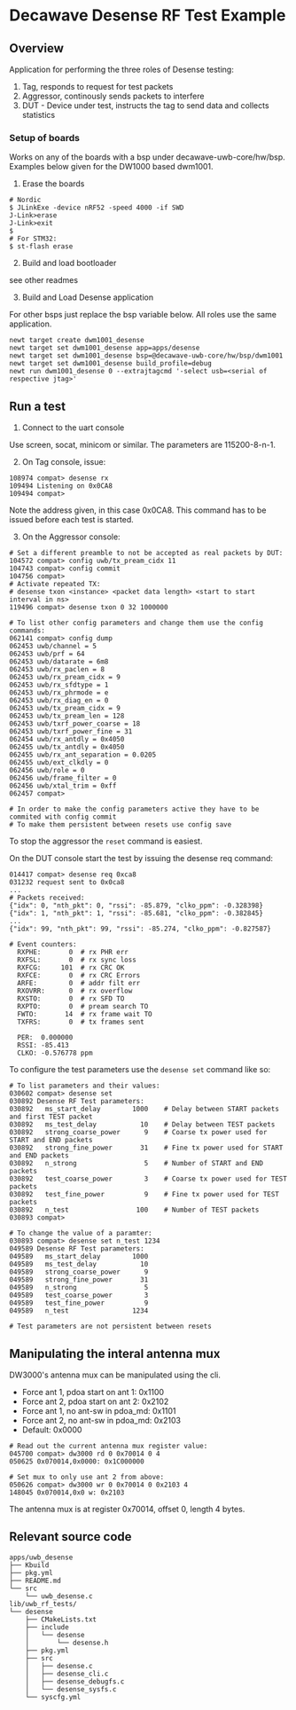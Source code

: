 <!--
#
# Licensed to the Apache Software Foundation (ASF) under one
# or more contributor license agreements.  See the NOTICE file
# distributed with this work for additional information
# regarding copyright ownership.  The ASF licenses this file
# to you under the Apache License, Version 2.0 (the
# "License"); you may not use this file except in compliance
# with the License.  You may obtain a copy of the License at
#
# http://www.apache.org/licenses/LICENSE-2.0
#
# Unless required by applicable law or agreed to in writing,
# software distributed under the License is distributed on an
# "AS IS" BASIS, WITHOUT WARRANTIES OR CONDITIONS OF ANY
#  KIND, either express or implied.  See the License for the
# specific language governing permissions and limitations
# under the License.
#
-->

# Decawave Desense RF Test Example

## Overview

Application for performing the three roles of Desense testing:
1. Tag, responds to request for test packets
2. Aggressor, continously sends packets to interfere
3. DUT - Device under test, instructs the tag to send data and collects statistics


### Setup of boards

Works on any of the boards with a bsp under decawave-uwb-core/hw/bsp. Examples below
given for the DW1000 based dwm1001.

1. Erase the boards

```no-highlight
# Nordic
$ JLinkExe -device nRF52 -speed 4000 -if SWD
J-Link>erase
J-Link>exit
$
# For STM32:
$ st-flash erase
```

2. Build and load bootloader

see other readmes

3. Build and Load Desense application

For other bsps just replace the bsp variable below. All roles use the same application.

```no-highlight
newt target create dwm1001_desense
newt target set dwm1001_desense app=apps/desense
newt target set dwm1001_desense bsp=@decawave-uwb-core/hw/bsp/dwm1001
newt target set dwm1001_desense build_profile=debug
newt run dwm1001_desense 0 --extrajtagcmd '-select usb=<serial of respective jtag>'
```

## Run a test

1. Connect to the uart console

Use screen, socat, minicom or similar. The parameters are 115200-8-n-1.

2. On Tag console, issue:

```
108974 compat> desense rx
109494 Listening on 0x0CA8
109494 compat>
```

Note the address given, in this case 0x0CA8. This command has to be issued before
each test is started. 

3. On the Aggressor console:

```
# Set a different preamble to not be accepted as real packets by DUT:
104572 compat> config uwb/tx_pream_cidx 11
104743 compat> config commit
104756 compat>
# Activate repeated TX:
# desense txon <instance> <packet data length> <start to start interval in ns>
119496 compat> desense txon 0 32 1000000

# To list other config parameters and change them use the config commands:
062141 compat> config dump
062453 uwb/channel = 5
062453 uwb/prf = 64
062453 uwb/datarate = 6m8
062453 uwb/rx_paclen = 8
062453 uwb/rx_pream_cidx = 9
062453 uwb/rx_sfdtype = 1
062453 uwb/rx_phrmode = e
062453 uwb/rx_diag_en = 0
062453 uwb/tx_pream_cidx = 9
062453 uwb/tx_pream_len = 128
062453 uwb/txrf_power_coarse = 18
062453 uwb/txrf_power_fine = 31
062454 uwb/rx_antdly = 0x4050
062455 uwb/tx_antdly = 0x4050
062455 uwb/rx_ant_separation = 0.0205
062455 uwb/ext_clkdly = 0
062456 uwb/role = 0
062456 uwb/frame_filter = 0
062456 uwb/xtal_trim = 0xff
062457 compat>

# In order to make the config parameters active they have to be commited with config commit
# To make them persistent between resets use config save
```

To stop the aggressor the ```reset``` command is easiest.

On the DUT console start the test by issuing the desense req <addr> command:

```
014417 compat> desense req 0xca8
031232 request sent to 0x0ca8
...
# Packets received:
{"idx": 0, "nth_pkt": 0, "rssi": -85.879, "clko_ppm": -0.328398}
{"idx": 1, "nth_pkt": 1, "rssi": -85.681, "clko_ppm": -0.382845}
...
{"idx": 99, "nth_pkt": 99, "rssi": -85.274, "clko_ppm": -0.827587}

# Event counters:
  RXPHE:       0  # rx PHR err
  RXFSL:       0  # rx sync loss
  RXFCG:     101  # rx CRC OK
  RXFCE:       0  # rx CRC Errors
  ARFE:        0  # addr filt err
  RXOVRR:      0  # rx overflow
  RXSTO:       0  # rx SFD TO
  RXPTO:       0  # pream search TO
  FWTO:       14  # rx frame wait TO
  TXFRS:       0  # tx frames sent

  PER:  0.000000
  RSSI: -85.413
  CLKO: -0.576778 ppm
```

To configure the test parameters use the ```desense set``` command like so:

```
# To list parameters and their values:
030602 compat> desense set
030892 Desense RF Test parameters:
030892   ms_start_delay        1000    # Delay between START packets and first TEST packet
030892   ms_test_delay           10    # Delay between TEST packets
030892   strong_coarse_power      9    # Coarse tx power used for START and END packets
030892   strong_fine_power       31    # Fine tx power used for START and END packets
030892   n_strong                 5    # Number of START and END packets
030892   test_coarse_power        3    # Coarse tx power used for TEST packets
030892   test_fine_power          9    # Fine tx power used for TEST packets
030892   n_test                 100    # Number of TEST packets
030893 compat>

# To change the value of a paramter:
030893 compat> desense set n_test 1234
049589 Desense RF Test parameters:
049589   ms_start_delay        1000
049589   ms_test_delay           10
049589   strong_coarse_power      9
049589   strong_fine_power       31
049589   n_strong                 5
049589   test_coarse_power        3
049589   test_fine_power          9
049589   n_test                1234

# Test parameters are not persistent between resets
```

## Manipulating the interal antenna mux

DW3000's antenna mux can be manipulated using the cli.

- Force ant 1, pdoa start on ant 1:  0x1100
- Force ant 2, pdoa start on ant 2:  0x2102
- Force ant 1, no ant-sw in pdoa_md: 0x1101
- Force ant 2, no ant-sw in pdoa_md: 0x2103
- Default: 0x0000

```
# Read out the current antenna mux register value:
045700 compat> dw3000 rd 0 0x70014 0 4
050625 0x070014,0x0000: 0x1C000000

# Set mux to only use ant 2 from above:
050626 compat> dw3000 wr 0 0x70014 0 0x2103 4
148045 0x070014,0x0 w: 0x2103
```

The antenna mux is at register 0x70014, offset 0, length 4 bytes.


## Relevant source code

```
apps/uwb_desense
├── Kbuild
├── pkg.yml
├── README.md
└── src
    └── uwb_desense.c
lib/uwb_rf_tests/
└── desense
    ├── CMakeLists.txt
    ├── include
    │   └── desense
    │       └── desense.h
    ├── pkg.yml
    ├── src
    │   ├── desense.c
    │   ├── desense_cli.c
    │   ├── desense_debugfs.c
    │   └── desense_sysfs.c
    └── syscfg.yml
```